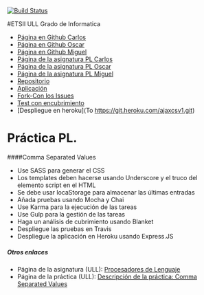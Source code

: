 [![Build Status](https://travis-ci.org/alu0100825893/localstorage-jquery-underscore-express-sass-heroku-equipo-com.svg?branch=gh-pages)](https://travis-ci.org/alu0100825893/localstorage-jquery-underscore-express-sass-heroku-equipo-com)

#ETSII ULL Grado de Informatica

* [Página en Github Carlos](https://ctc87.github.io/)
* [Página en Github Oscar](https://alu0100825893.github.io/)
* [Página en Github Miguel](https://alu0100886870.github.io/)
* [Página de la asignatura PL Carlos](http://ctc87.github.io/Practicas_PL/)
* [Página de la asignatura PL Oscar](https://alu0100825893.github.io/)
* [Página de la asignatura PL Miguel](https://alu0100886870.github.io/pl.html)
* [Repositorio](https://github.com/ULL-ESIT-GRADOII-PL/localstorage-jquery-underscore-express-sass-heroku-equipo-com)
* [Aplicación](http://alu0100825893.github.io/localstorage-jquery-underscore-express-sass-heroku-equipo-com)
* [Fork-Con los Issues](https://github.com/alu0100825893/localstorage-jquery-underscore-express-sass-heroku-equipo-com)
* [Test con encubrimiento](http://alu0100825893.github.io/localstorage-jquery-underscore-express-sass-heroku-equipo-com/tests/index.html)
* [Despliegue en heroku](To https://git.heroku.com/ajaxcsv1.git)


# Práctica PL.

####Comma Separated Values

* Use SASS para generar el CSS
* Los templates deben hacerse usando Underscore y el truco del elemento script en el HTML
* Se debe usar locaStorage para almacenar las últimas entradas
* Añada pruebas usando Mocha y Chai
* Use Karma para la ejecución de las tareas
* Use Gulp para la gestión de las tareas
* Haga un análisis de cubrimiento usando Blanket
* Despliegue las pruebas en Travis
* Despliegue la aplicación en Heroku usando Express.JS

##### Otros enlaces
* Página de la asignatura (ULL): [Procesadores de Lenguaje](https://campusvirtual.ull.es/1516/course/view.php?id=178)
* Página de la práctica (ULL): [Descripción de la práctica: Comma Separated Values](https://campusvirtual.ull.es/1516/mod/page/view.php?id=187374)

